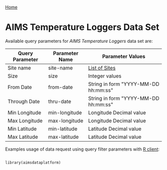 [Home](../index)

AIMS Temperature Loggers Data Set
=================================

Available query parameters for *AIMS Temperature Loggers* data set are:

Query Parameter | Parameter Name | Parameter Values
--------------- | -------------- | ----------------
Site name       | site-name      | [List of Sites](sites)
Size            | size           | Integer values
From Date       | from-date      | String in form "YYYY-MM-DD hh:mm:ss"
Through Date    | thru-date      | String in form "YYYY-MM-DD hh:mm:ss"
Min Longitude   | min-longitude  | Longitude Decimal value
Max Longitude   | max-longitude  | Longitude Decimal value
Min Latitude    | min-latitude   | Latitude Decimal value
Max Latitude    | max-latitude   | Latitude Decimal value

Examples usage of data request using query filter parameters with [R client](https://aims.github.io/data-platform-r):

```

library(aimsdataplatform)

```

